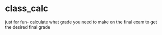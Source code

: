 # class_calc
just for fun- calculate what grade you need to make on the final exam to get the desired final grade 
